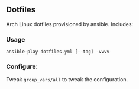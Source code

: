 ## Dotfiles

Arch Linux  dotfiles provisioned by ansible. Includes:

### Usage

```
ansible-play dotfiles.yml [--tag] -vvvv
```

### Configure:

Tweak `group_vars/all` to tweak the configuration.
